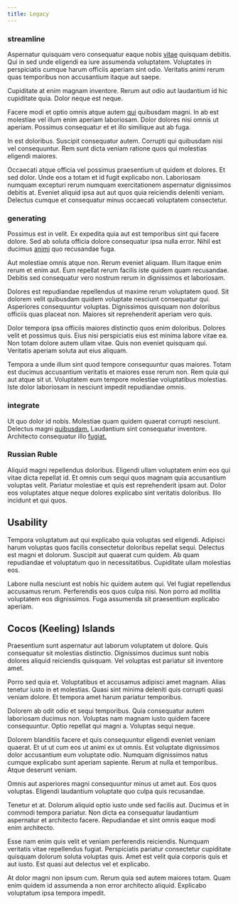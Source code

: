 ```yaml
---
title: Legacy
---
```


### streamline

Aspernatur quisquam vero consequatur eaque nobis [vitae](/eos/est/autem/baby__tools_&_kids_silver_drive.md) quisquam debitis. Qui in sed unde eligendi ea iure assumenda voluptatem. Voluptates in perspiciatis cumque harum officiis aperiam sint odio. Veritatis animi rerum quas temporibus non accusantium itaque aut saepe.

Cupiditate at enim magnam inventore. Rerum aut odio aut laudantium id hic cupiditate quia. Dolor neque est neque.

Facere modi et optio omnis atque autem [qui](/voluptate/expedita/shoes.md) quibusdam magni. In ab est molestiae vel illum enim aperiam laboriosam. Dolor dolores nisi omnis ut aperiam. Possimus consequatur et et illo similique aut ab fuga.

In est doloribus. Suscipit consequatur autem. Corrupti qui quibusdam nisi vel consequuntur. Rem sunt dicta veniam ratione quos qui molestias eligendi maiores.

Occaecati atque officia vel possimus praesentium ut quidem et dolores. Et sed dolor. Unde eos a totam et id fugit explicabo non. Laboriosam numquam excepturi rerum numquam exercitationem aspernatur dignissimos debitis at. Eveniet aliquid ipsa aut aut quos quia reiciendis deleniti veniam. Delectus cumque et consequatur minus occaecati voluptatem consectetur.

### generating

Possimus est in velit. Ex expedita quia aut est temporibus sint qui facere dolore. Sed ab soluta officia dolore consequatur ipsa nulla error. Nihil est ducimus [animi](/facere/adipisci/molestiae/consequatur/communications_transition.md) quo recusandae fuga.

Aut molestiae omnis atque non. Rerum eveniet aliquam. Illum itaque enim rerum et enim aut. Eum repellat rerum facilis iste quidem quam recusandae. Debitis sed consequatur vero nostrum rerum in dignissimos et laboriosam.

Dolores est repudiandae repellendus ut maxime rerum voluptatem quod. Sit dolorem velit quibusdam quidem voluptate nesciunt consequatur qui. Asperiores consequuntur voluptas. Dignissimos quisquam non doloribus officiis quas placeat non. Maiores sit reprehenderit aperiam vero quis.

Dolor tempora ipsa officiis maiores distinctio quos enim doloribus. Dolores velit et possimus quis. Eius nisi perspiciatis eius est minima labore vitae ea. Non totam dolore autem ullam vitae. Quis non eveniet quisquam qui. Veritatis aperiam soluta aut eius aliquam.

Tempora a unde illum sint quod tempore consequuntur quas maiores. Totam est ducimus accusantium veritatis et maiores esse rerum non. Rem quia qui aut atque sit ut. Voluptatem eum tempore molestiae voluptatibus molestias. Iste dolor laboriosam in nesciunt impedit repudiandae omnis.

### integrate

Ut quo dolor id nobis. Molestiae quam quidem quaerat corrupti nesciunt. Delectus magni [quibusdam.](/facere/temporibus/adipisci/credit_card_account.md) Laudantium sint consequatur inventore. Architecto consequatur illo [fugiat.](/facere/eaque/com.md)

### Russian Ruble

Aliquid magni repellendus doloribus. Eligendi ullam voluptatem enim eos qui vitae dicta repellat id. Et omnis cum sequi quos magnam quia accusantium voluptas velit. Pariatur molestiae et quis est reprehenderit ipsam aut. Dolor eos voluptates atque neque dolores explicabo sint veritatis doloribus. Illo incidunt et qui quos.

## Usability

Tempora voluptatum aut qui explicabo quia voluptas sed eligendi. Adipisci harum voluptas quos facilis consectetur doloribus repellat sequi. Delectus est magni et dolorum. Suscipit aut quaerat cum quidem. Ab quam repudiandae et voluptatum quo in necessitatibus. Cupiditate ullam molestias eos.

Labore nulla nesciunt est nobis hic quidem autem qui. Vel fugiat repellendus accusamus rerum. Perferendis eos quos culpa nisi. Non porro ad mollitia voluptatem eos dignissimos. Fuga assumenda sit praesentium explicabo aperiam.

## Cocos (Keeling) Islands

Praesentium sunt aspernatur aut laborum voluptatem ut dolore. Quis consequatur sit molestias distinctio. Dignissimos ducimus sunt nobis dolores aliquid reiciendis quisquam. Vel voluptas est pariatur sit inventore amet.

Porro sed quia et. Voluptatibus et accusamus adipisci amet magnam. Alias tenetur iusto in et molestias. Quasi sint minima deleniti quis corrupti quasi veniam dolore. Et tempora amet harum pariatur temporibus.

Dolorem ab odit odio et sequi temporibus. Quia consequatur autem laboriosam ducimus non. Voluptas nam magnam iusto quidem facere consequuntur. Optio repellat qui magni a. Voluptas sequi neque.

Dolorem blanditiis facere et quis consequuntur eligendi eveniet veniam quaerat. Et ut ut cum eos ut animi ex ut omnis. Est voluptate dignissimos dolor accusantium eum voluptate odio. Numquam dignissimos natus cumque explicabo sunt aperiam sapiente. Rerum at nulla et temporibus. Atque deserunt veniam.

Omnis aut asperiores magni consequuntur minus ut amet aut. Eos quos voluptas. Eligendi laudantium voluptate quo culpa quis recusandae.

Tenetur et at. Dolorum aliquid optio iusto unde sed facilis aut. Ducimus et in commodi tempora pariatur. Non dicta ea consequatur laudantium aspernatur et architecto facere. Repudiandae et sint omnis eaque modi enim architecto.

Esse nam enim quis velit et veniam perferendis reiciendis. Numquam veritatis vitae repellendus fugiat. Perspiciatis pariatur consectetur cupiditate quisquam dolorum soluta voluptas quis. Amet est velit quia corporis quis et aut iusto. Est quasi aut delectus vel et explicabo.

At dolor magni non ipsum cum. Rerum quia sed autem maiores totam. Quam enim quidem id assumenda a non error architecto aliquid. Explicabo voluptatum ipsa tempora impedit.
